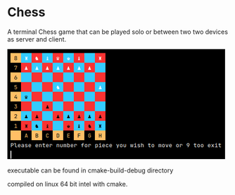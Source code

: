 # Chess

A terminal Chess game that can be played solo or between two two devices as server and client.

![This is an image](https://github.com/matthewJamesAbbott/Chess/blob/master/chess%20logo.png)

executable can be found in cmake-build-debug directory

compiled on linux 64 bit intel with cmake.
